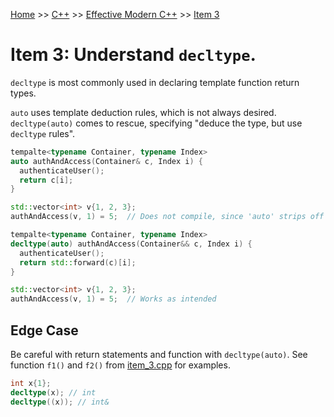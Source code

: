 [Home](../../../../README.md) >> [C++](../../../../README.md#c++) >> [Effective Modern C++](../../README.md) >> [Item 3](./README.md)

# Item 3: Understand `decltype`.

`decltype` is most commonly used in declaring template function return types.

`auto` uses template deduction rules, which is not always desired. `decltype(auto)` comes to rescue, specifying "deduce the type, but use `decltype` rules".

```c++
tempalte<typename Container, typename Index>
auto authAndAccess(Container& c, Index i) {
  authenticateUser();
  return c[i];
}

std::vector<int> v{1, 2, 3};
authAndAccess(v, 1) = 5;  // Does not compile, since 'auto' strips off reference-ness
```

```c++
tempalte<typename Container, typename Index>
decltype(auto) authAndAccess(Container&& c, Index i) {
  authenticateUser();
  return std::forward(c)[i];
}

std::vector<int> v{1, 2, 3};
authAndAccess(v, 1) = 5;  // Works as intended
```

## Edge Case

Be careful with return statements and function with `decltype(auto)`. See function `f1()` and `f2()` from [item_3.cpp](item_3.cpp) for examples.

```c++
int x{1};
decltype(x); // int
decltype((x)); // int&
```